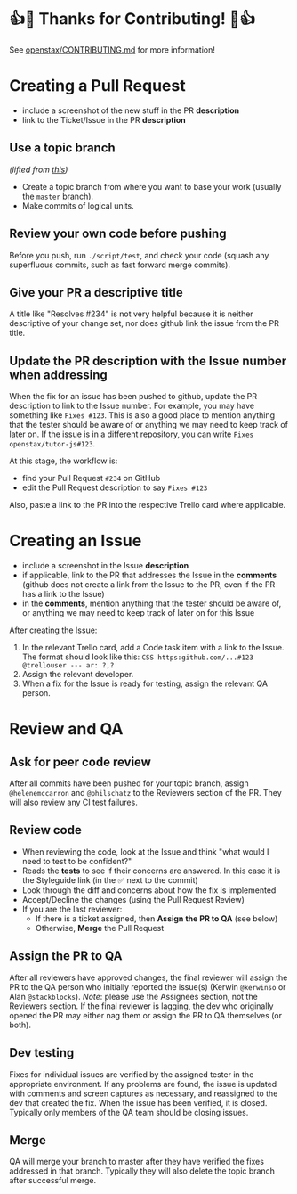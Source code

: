 # :+1::tada: Thanks for Contributing! :tada::+1:

See [openstax/CONTRIBUTING.md](https://github.com/openstax/napkin-notes/blob/master/CONTRIBUTING.md) for more information!

# Creating a Pull Request

- include a screenshot of the new stuff in the PR **description**
- link to the Ticket/Issue in the PR **description**

## Use a topic branch
*(lifted from [this](https://github.com/puppetlabs/puppet/blob/master/CONTRIBUTING.md))*

- Create a topic branch from where you want to base your work (usually the `master` branch).
- Make commits of logical units.

## Review your own code before pushing
Before you push, run `./script/test`, and check your code (squash any superfluous commits, such as fast forward merge commits). 

## Give your PR a descriptive title
A title like "Resolves #234" is not very helpful because it is neither descriptive of your change set, nor does github link the issue from the PR title.

## Update the PR description with the Issue number when addressing
When the fix for an issue has been pushed to github, update the PR description to link to the Issue number. For example, you may have something like `Fixes #123`. This is also a good place to mention anything that the tester should be aware of or anything we may need to keep track of later on. If the issue is in a different repository, you can write `Fixes openstax/tutor-js#123`.

At this stage, the workflow is:

  - find your Pull Request `#234` on GitHub
  - edit the Pull Request description to say `Fixes #123`

Also, paste a link to the PR into the respective Trello card where applicable.

# Creating an Issue
- include a screenshot in the Issue **description**
- if applicable, link to the PR that addresses the Issue in the **comments** (github does not create a link from the Issue to the PR, even if the PR has a link to the Issue)
- in the **comments**, mention anything that the tester should be aware of, or anything we may need to keep track of later on for this Issue

After creating the Issue:

1. In the relevant Trello card, add a Code task item with a link to the Issue. The format should look like this: `CSS https:github.com/...#123 @trellouser --- ar: ?,?`
1. Assign the relevant developer.
1. When a fix for the Issue is ready for testing, assign the relevant QA person.

# Review and QA

## Ask for peer code review 
After all commits have been pushed for your topic branch, assign `@helenemccarron` and `@philschatz` to the Reviewers section of the PR. They will also review any CI test failures.

## Review code

- When reviewing the code, look at the Issue and think "what would I need to test to be confident?"
- Reads the **tests** to see if their concerns are answered. In this case it is the Styleguide link (in the :white_check_mark: next to the commit)
- Look through the diff and concerns about how the fix is implemented
- Accept/Decline the changes (using the Pull Request Review)
- If you are the last reviewer:
  - If there is a ticket assigned, then **Assign the PR to QA** (see below)
  - Otherwise, **Merge** the Pull Request


## Assign the PR to QA
After all reviewers have approved changes, the final reviewer will assign the PR to the QA person who initially reported the issue(s) (Kerwin `@kerwinso` or Alan `@stackblocks`). *Note*: please use the Assignees section, not the Reviewers section. If the final reviewer is lagging, the dev who originally opened the PR may either nag them or assign the PR to QA themselves (or both).

## Dev testing
Fixes for individual issues are verified by the assigned tester in the appropriate environment. If any problems are found, the issue is updated with comments and screen captures as necessary, and reassigned to the dev that created the fix. When the issue has been verified, it is closed. Typically only members of the QA team should be closing issues.

## Merge
QA will merge your branch to master after they have verified the fixes addressed in that branch. Typically they will also delete the topic branch after successful merge.

